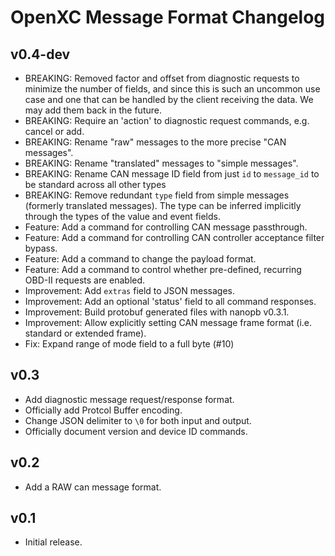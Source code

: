 # OpenXC Message Format Changelog

## v0.4-dev

* BREAKING: Removed factor and offset from diagnostic requests to minimize the number of
  fields, and since this is such an uncommon use case and one that can be
  handled by the client receiving the data. We may add them back in the future.
* BREAKING: Require an 'action' to diagnostic request commands, e.g. cancel or add.
* BREAKING: Rename "raw" messages to the more precise "CAN messages".
* BREAKING: Rename "translated" messages to "simple messages".
* BREAKING: Rename CAN message ID field from just `id` to `message_id` to be
  standard across all other types
* BREAKING: Remove redundant `type` field from simple messages (formerly
  translated messages). The type can be inferred implicitly through the types of
  the value and event fields.
* Feature: Add a command for controlling CAN message passthrough.
* Feature: Add a command for controlling CAN controller acceptance filter bypass.
* Feature: Add a command to change the payload format.
* Feature: Add a command to control whether pre-defined, recurring OBD-II
  requests are enabled.
* Improvement: Add `extras` field to JSON messages.
* Improvement: Add an optional 'status' field to all command responses.
* Improvement: Build protobuf generated files with nanopb v0.3.1.
* Improvement: Allow explicitly setting CAN message frame format (i.e. standard
  or extended frame).
* Fix: Expand range of mode field to a full byte (#10)

## v0.3

* Add diagnostic message request/response format.
* Officially add Protcol Buffer encoding.
* Change JSON delimiter to ```\0``` for both input and output.
* Officially document version and device ID commands.

## v0.2

* Add a RAW can message format.

## v0.1

* Initial release.
